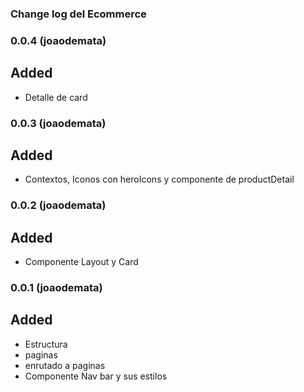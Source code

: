 ### Change log del Ecommerce
### 0.0.4 (joaodemata)

## Added

- Detalle de card

### 0.0.3 (joaodemata)

## Added

- Contextos, Iconos con heroIcons y componente de productDetail

### 0.0.2 (joaodemata)

## Added

- Componente Layout y Card

### 0.0.1 (joaodemata)

## Added

- Estructura 
- paginas 
- enrutado a paginas
- Componente Nav bar y sus estilos

